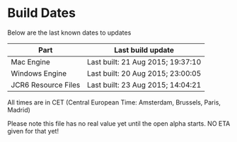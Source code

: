 # Build Dates

Below are the last known dates to updates

Part | Last build update
-----|-----
Mac Engine | Last built: 21 Aug 2015; 19:37:10
Windows Engine | Last built: 20 Aug 2015; 23:00:05
JCR6 Resource Files | Last built: 23 Aug 2015; 14:04:21
All times are in CET (Central European Time: Amsterdam, Brussels, Paris, Madrid)


Please note this file has no real value yet until the open alpha starts. NO ETA given for that yet!
